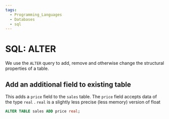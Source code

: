 ```yaml
---
tags:
  - Programming_Languages
  - Databases
  - sql
---
```


# SQL: ALTER


We use the `ALTER` query to add, remove and otherwise change the structural properties of a table.

## Add an additional field to existing table 

This adds a `price` field to the `sales` table. The `price` field accepts data of the type `real` . `real` is a slightly less precise (less memory) version of float

````sql
ALTER TABLE sales ADD price real;
````